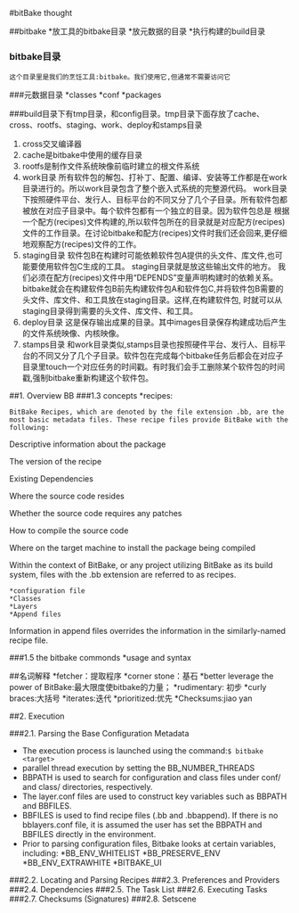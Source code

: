 #bitBake thought

##bitbake 
	*放工具的bitbake目录
	*放元数据的目录
	*执行构建的build目录

### bitbake目录
	这个目录里是我们的烹饪工具:bitbake。我们使用它,但通常不需要访问它
###元数据目录
	*classes
	*conf
	*packages

###build目录下有tmp目录，和config目录。tmp目录下面存放了cache、cross、rootfs、staging、work、deploy和stamps目录
1. cross交叉编译器
1. cache是bitbake中使用的缓存目录
1. rootfs是制作文件系统映像前临时建立的根文件系统
1. work目录
	所有软件包的解包、打补丁、配置、编译、安装等工作都是在work目录进行的。所以work目录包含了整个嵌入式系统的完整源代码。
	work目录下按照硬件平台、发行人、目标平台的不同又分了几个子目录。所有软件包都被放在对应子目录中。每个软件包都有一个独立的目录。因为软件包总是 根据一个配方(recipes)文件构建的,所以软件包所在的目录就是对应配方(recipes)文件的工作目录。在讨论bitbake和配方(recipes)文件时我们还会回来,更仔细地观察配方(recipes)文件的工作。
1. staging目录
	软件包B在构建时可能依赖软件包A提供的头文件、库文件,也可能要使用软件包C生成的工具。 staging目录就是放这些输出文件的地方。
	我们必须在配方(recipes)文件中用“DEPENDS”变量声明构建时的依赖关系。bitbake就会在构建软件包B前先构建软件包A和软件包C,并将软件包B需要的头文件、库文件、和工具放在staging目录。这样,在构建软件包, 时就可以从staging目录得到需要的头文件、库文件、和工具。
1. deploy目录
	这是保存输出成果的目录。其中images目录保存构建成功后产生的文件系统映像、内核映像。
1. stamps目录
	和work目录类似,stamps目录也按照硬件平台、发行人、目标平台的不同又分了几个子目录。软件包在完成每个bitbake任务后都会在对应子目录里touch一个对应任务的时间戳。有时我们会手工删除某个软件包的时间戳,强制bitbake重新构建这个软件包。
	
	
##1. Overview BB
###1.3 concepts
	*recipes:

	BitBake Recipes, which are denoted by the file extension .bb, are the most basic metadata files. These recipe files provide BitBake with the following:

Descriptive information about the package

The version of the recipe

Existing Dependencies

Where the source code resides

Whether the source code requires any patches

How to compile the source code

Where on the target machine to install the package being compiled

Within the context of BitBake, or any project utilizing BitBake as its build system, files with the .bb extension are referred to as recipes.


	*configuration file
	*Classes
	*Layers
	*Append files
Information in append files overrides the information in the similarly-named recipe file.

###1.5 the bitbake commonds
	*usage and syntax
		
	


##名词解释
*fetcher：提取程序
*corner stone：基石
*better leverage the power of BitBake:最大限度使bitbake的力量；
*rudimentary: 初步
*curly braces:大括号
*iterates:迭代
*prioritized:优先
*Checksums:jiao yan


##2. Execution

###2.1. Parsing the Base Configuration Metadata

* The execution process is launched using the command:`$ bitbake <target>`
* parallel thread execution by setting the BB_NUMBER_THREADS
* BBPATH is used to search for configuration and class files under conf/ and class/ directories, respectively. 
* The layer.conf files are used to construct key variables such as BBPATH and BBFILES. 
* BBFILES is used to find recipe files (.bb and .bbappend). If there is no bblayers.conf file, it is assumed the user has set the BBPATH and BBFILES directly in the environment.
* Prior to parsing configuration files, Bitbake looks at certain variables, including:
	*BB_ENV_WHITELIST
	*BB_PRESERVE_ENV
	*BB_ENV_EXTRAWHITE
	*BITBAKE_UI



###2.2. Locating and Parsing Recipes
###2.3. Preferences and Providers
###2.4. Dependencies
###2.5. The Task List
###2.6. Executing Tasks
###2.7. Checksums (Signatures)
###2.8. Setscene
